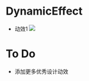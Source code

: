 # DynamicEffect

- 动效1
  ![](http://7xi7e6.com1.z0.glb.clouddn.com/dynamic_effect_android.gif)






# To Do

- 添加更多优秀设计动效
